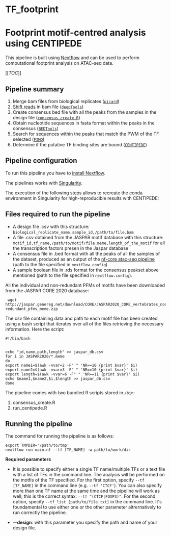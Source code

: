 # TF_footprint

# Footprint motif-centred analysis using CENTIPEDE

This pipeline is built using [Nextflow](https://www.nextflow.io) and can be used to perform computational footprint analysis on  ATAC-seq data. 

[[_TOC_]]

## Pipeline summary

1. Merge bam files from biological replicates ([`picard`](https://broadinstitute.github.io/picard/))
2. [Shift reads](https://genomebiology.biomedcentral.com/articles/10.1186/s13059-019-1642-2#Sec2) in bam file ([`deepTools`](https://deeptools.readthedocs.io/en/develop/content/tools/alignmentSieve.html))
3. Create consensus bed file with all the peaks from the samples in the design file ([`consensus_create.R`]())
4. Obtain nucleotide sequences in fasta format within the peaks in the consensus ([`BEDTools`](https://github.com/arq5x/bedtools2/))
5. Search for sequences within the peaks that match the PWM of the TF selected ([`FIMO`](http://meme-suite.org/doc/fimo.html))
6. Determine if the putative TF binding sites are bound ([`CENTIPEDE`](https://rdrr.io/rforge/CENTIPEDE/))

## Pipeline configuration

To run this pipeline you have to [install Nextflow](https://mapmachine.bioinfo.ifom.eu/gitlab/it/bioinformatics/-/wikis/home#installing-nextflow).

The pipelines works with [Singularity](https://sylabs.io/guides/3.5/user-guide/).

The execution of the following steps allows to recreate the conda environment in Singularity for high-reproducible results with CENTIPEDE: 


## Files required to run the pipeline


* A design file .csv with this structure: `biological_replicate_name,sample_id,/path/to/file.bam`
* A file .csv obtained from the JASPAR motif database with this structure: `motif_id,tf_name,/path/to/motif/file.meme,length_of_the_motif` for all the transcription factors presen in the Jaspar database 
* A consensus file in .bed format with all the peaks of all the samples of the dataset, produced as an output of the [nf-core atac-seq pipeline](https://mapmachine.bioinfo.ifom.eu/gitlab/map/pipelines/-/tree/master/atac-seq) (path to the file specified in `nextflow.config`)
* A sample boolean file in .rds format for the consensus peakset above mentioned (path to the file specified in `nextflow.config`). 


All the individual and non-redundant PFMs of motifs have been downloaded from the JASPAR CORE 2020 database:

     wget http://jaspar.genereg.net/download/CORE/JASPAR2020_CORE_vertebrates_non-redundant_pfms_meme.zip

The csv file containing data and path to each motif file has been created using a  bash script that iterates over all of the files retrieving the necessary information. Here the script: 

    #!/bin/bash
    
    
    echo "id,name,path,length" >> jaspar_db.csv
    for i in JASPAR2020/*.meme
    do
    export name1=$(awk -vvar=2 -F" " 'NR==10 {print $var}' $i)
    export name2=$(awk -vvar=3 -F" " 'NR==10 {print $var}' $i)
    export length=$(awk -vvar=6 -F" " 'NR==11 {print $var}' $i)
    echo $name1,$name2,$i,$length >> jaspar_db.csv
    done
  

The pipeline comes with two bundled R scripts stored in `/bin`:
1. consensus_create.R
2. run_centipede.R

## Running the pipeline

The command for running the pipeline is as follows: 

    export TMPDIR='/path/to/tmp' 
    nextflow run main.nf --tf [TF_NAME] -w path/to/work/dir

**Required parameters**

* It is possible to specify either a single TF name/multiple TFs or a text file with a list of TFs in the command line. The analysis will be performed on the motfis of the TF specified. 
For the first option, specify `--tf [TF_NAME]` in the command line (e.g. `--tf 'CTCF'`). You can also specify more than one TF name at the same time and the pipeline will work as well; this is the correct syntax: `--tf "(CTCF|FOXP3)"`.
For the second option, specify `--tf_list [path/to/file.txt]` in the command line. It's foundamental to use either one or the other parameter altrernatively to run correctly the pipeline.

* **--design**: with this parameter you specify the path and name of your design file.
